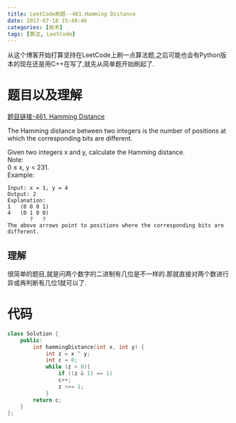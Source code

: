 ```yaml
---
title: LeetCode刷题--461.Hamming Distance
date: 2017-07-18 15:49:46
categories: [技术]
tags: [算法, LeetCode]
---
```

从这个博客开始打算坚持在LeetCode上刷一点算法题,之后可能也会有Python版本的现在还是用C++在写了,就先从简单题开始刷起了.

[](#题目以及理解 "题目以及理解")题目以及理解
==========================

[题目链接-461\. Hamming Distance](https://leetcode.com/problems/hamming-distance/#/description)

The Hamming distance between two integers is the number of positions at which the corresponding bits are different.

Given two integers x and y, calculate the Hamming distance.  
Note:  
0 ≤ x, y < 231.  
Example:  
```
Input: x = 1, y = 4
Output: 2
Explanation:
1   (0 0 0 1)
4   (0 1 0 0)       
       ?   ?
The above arrows point to positions where the corresponding bits are different.
```
<!-- more -->
[](#理解 "理解")理解
--------------

很简单的题目,就是问两个数字的二进制有几位是不一样的.那就直接对两个数进行异或再判断有几位1就可以了.

[](#代码 "代码")代码
==============


```c++
class Solution {
    public:    
        int hammingDistance(int x, int y) {        
            int z = x ^ y;        
            int c = 0;        
            while (z > 0){            
                if ((z & 1) == 1)                
                c++;            
                z >>= 1;        
            }        
        return c;    
    }
};
```
